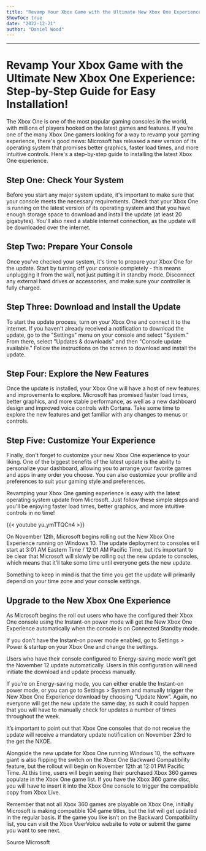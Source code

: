 ```yaml
---
title: "Revamp Your Xbox Game with the Ultimate New Xbox One Experience: Step-by-Step Guide for Easy Installation!"
ShowToc: true 
date: "2022-12-21"
author: "Daniel Wood"
---
```

*****
# Revamp Your Xbox Game with the Ultimate New Xbox One Experience: Step-by-Step Guide for Easy Installation!

The Xbox One is one of the most popular gaming consoles in the world, with millions of players hooked on the latest games and features. If you're one of the many Xbox One gamers looking for a way to revamp your gaming experience, there's good news: Microsoft has released a new version of its operating system that promises better graphics, faster load times, and more intuitive controls. Here's a step-by-step guide to installing the latest Xbox One experience.

## Step One: Check Your System

Before you start any major system update, it's important to make sure that your console meets the necessary requirements. Check that your Xbox One is running on the latest version of its operating system and that you have enough storage space to download and install the update (at least 20 gigabytes). You'll also need a stable internet connection, as the update will be downloaded over the internet.

## Step Two: Prepare Your Console

Once you've checked your system, it's time to prepare your Xbox One for the update. Start by turning off your console completely - this means unplugging it from the wall, not just putting it in standby mode. Disconnect any external hard drives or accessories, and make sure your controller is fully charged.

## Step Three: Download and Install the Update

To start the update process, turn on your Xbox One and connect it to the internet. If you haven't already received a notification to download the update, go to the "Settings" menu on your console and select "System." From there, select "Updates & downloads" and then "Console update available." Follow the instructions on the screen to download and install the update.

## Step Four: Explore the New Features

Once the update is installed, your Xbox One will have a host of new features and improvements to explore. Microsoft has promised faster load times, better graphics, and more stable performance, as well as a new dashboard design and improved voice controls with Cortana. Take some time to explore the new features and get familiar with any changes to menus or controls.

## Step Five: Customize Your Experience

Finally, don't forget to customize your new Xbox One experience to your liking. One of the biggest benefits of the latest update is the ability to personalize your dashboard, allowing you to arrange your favorite games and apps in any order you choose. You can also customize your profile and preferences to suit your gaming style and preferences.

Revamping your Xbox One gaming experience is easy with the latest operating system update from Microsoft. Just follow these simple steps and you'll be enjoying faster load times, better graphics, and more intuitive controls in no time!

{{< youtube yu_ymTTQCn4 >}} 



On November 12th, Microsoft begins rolling out the New Xbox One Experience running on Windows 10. The update deployment to consoles will start at 3:01 AM Eastern Time / 12:01 AM Pacific Time, but it’s important to be clear that Microsoft will slowly be rolling out the new update to consoles, which means that it’ll take some time until everyone gets the new update.
 
Something to keep in mind is that the time you get the update will primarily depend on your time zone and your console settings.
 
## Upgrade to the New Xbox One Experience
 
As Microsoft begins the roll out users who have the configured their Xbox One console using the Instant-on power mode will get the New Xbox One Experience automatically when the console is on Connected Standby mode.
 
If you don’t have the Instant-on power mode enabled, go to Settings > Power & startup on your Xbox One and change the settings.
 
Users who have their console configured to Energy-saving mode won’t get the November 12 update automatically. Users in this configuration will need initiate the download and update process manually.
 
If you’re on Energy-saving mode, you can either enable the Instant-on power mode, or you can go to Settings > System and manually trigger the New Xbox One Experience download by choosing “Update Now”. Again, no everyone will get the new update the same day, as such it could happen that you will have to manually check for updates a number of times throughout the week.
 

 
It’s important to point out that Xbox One consoles that do not receive the update will receive a mandatory update notification on November 23rd to the get the NXOE.
 
Alongside the new update for Xbox One running Windows 10, the software giant is also flipping the switch on the Xbox One Backward Compatibility feature, but the rollout will begin on November 12th at 12:01 PM Pacific Time. At this time, users will begin seeing their purchased Xbox 360 games populate in the Xbox One game list. If you have the Xbox 360 game disc, you will have to insert it into the Xbox One console to trigger the compatible copy from Xbox Live.
 
Remember that not all Xbox 360 games are playable on Xbox One, initially Microsoft is making compatible 104 game titles, but the list will get updated in the regular basis. If the game you like isn’t on the Backward Compatibility list, you can visit the Xbox UserVoice website to vote or submit the game you want to see next.
 
Source Microsoft




